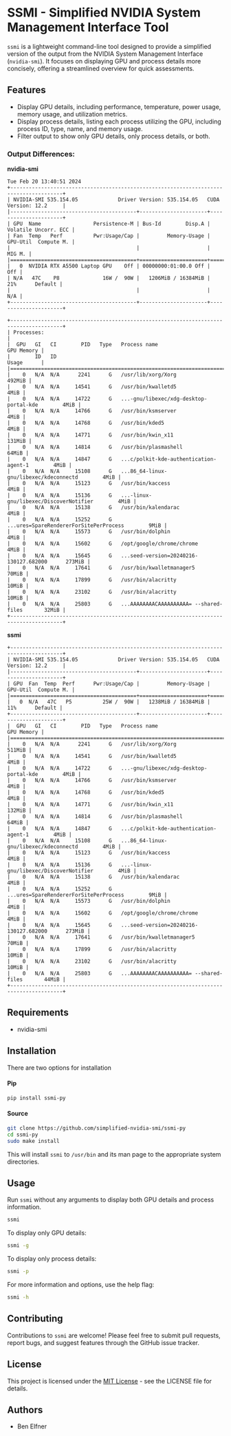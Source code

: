 # SSMI - Simplified NVIDIA System Management Interface Tool

`ssmi` is a lightweight command-line tool designed to provide a simplified version of the output from the NVIDIA System Management Interface (`nvidia-smi`). It focuses on displaying GPU and process details more concisely, offering a streamlined overview for quick assessments.

## Features

- Display GPU details, including performance, temperature, power usage, memory usage, and utilization metrics.
- Display process details, listing each process utilizing the GPU, including process ID, type, name, and memory usage.
- Filter output to show only GPU details, only process details, or both.

### Output Differences:

**nvidia-smi**

```
Tue Feb 20 13:40:51 2024
+---------------------------------------------------------------------------------------+
| NVIDIA-SMI 535.154.05             Driver Version: 535.154.05   CUDA Version: 12.2     |
|-----------------------------------------+----------------------+----------------------+
| GPU  Name                 Persistence-M | Bus-Id        Disp.A | Volatile Uncorr. ECC |
| Fan  Temp   Perf          Pwr:Usage/Cap |         Memory-Usage | GPU-Util  Compute M. |
|                                         |                      |               MIG M. |
|=========================================+======================+======================|
|   0  NVIDIA RTX A5500 Laptop GPU    Off | 00000000:01:00.0 Off |                  Off |
| N/A   47C    P8              16W /  90W |   1206MiB / 16384MiB |     21%      Default |
|                                         |                      |                  N/A |
+-----------------------------------------+----------------------+----------------------+

+---------------------------------------------------------------------------------------+
| Processes:                                                                            |
|  GPU   GI   CI        PID   Type   Process name                            GPU Memory |
|        ID   ID                                                             Usage      |
|=======================================================================================|
|    0   N/A  N/A      2241      G   /usr/lib/xorg/Xorg                          492MiB |
|    0   N/A  N/A     14541      G   /usr/bin/kwalletd5                            4MiB |
|    0   N/A  N/A     14722      G   ...-gnu/libexec/xdg-desktop-portal-kde        4MiB |
|    0   N/A  N/A     14766      G   /usr/bin/ksmserver                            4MiB |
|    0   N/A  N/A     14768      G   /usr/bin/kded5                                4MiB |
|    0   N/A  N/A     14771      G   /usr/bin/kwin_x11                           131MiB |
|    0   N/A  N/A     14814      G   /usr/bin/plasmashell                         64MiB |
|    0   N/A  N/A     14847      G   ...c/polkit-kde-authentication-agent-1        4MiB |
|    0   N/A  N/A     15108      G   ...86_64-linux-gnu/libexec/kdeconnectd        4MiB |
|    0   N/A  N/A     15123      G   /usr/bin/kaccess                              4MiB |
|    0   N/A  N/A     15136      G   ...-linux-gnu/libexec/DiscoverNotifier        4MiB |
|    0   N/A  N/A     15138      G   /usr/bin/kalendarac                           4MiB |
|    0   N/A  N/A     15252      G   ...ures=SpareRendererForSitePerProcess        9MiB |
|    0   N/A  N/A     15573      G   /usr/bin/dolphin                              4MiB |
|    0   N/A  N/A     15602      G   /opt/google/chrome/chrome                     4MiB |
|    0   N/A  N/A     15645      G   ...seed-version=20240216-130127.682000      273MiB |
|    0   N/A  N/A     17641      G   /usr/bin/kwalletmanager5                     70MiB |
|    0   N/A  N/A     17899      G   /usr/bin/alacritty                           10MiB |
|    0   N/A  N/A     23102      G   /usr/bin/alacritty                           10MiB |
|    0   N/A  N/A     25803      G   ...AAAAAAAACAAAAAAAAAA= --shared-files       32MiB |
+---------------------------------------------------------------------------------------+
```

**ssmi**

```
+---------------------------------------------------------------------------------------+
| NVIDIA-SMI 535.154.05             Driver Version: 535.154.05   CUDA Version: 12.2     |
|-----------------------------------------+----------------------+----------------------+
| GPU  Fan  Temp  Perf      Pwr:Usage/Cap |         Memory-Usage | GPU-Util  Compute M. |
|=========================================+======================+======================|
|   0  N/A   47C   P5          25W /  90W |   1238MiB / 16384MiB |     11%      Default |
+-----------------------------------------+----------------------+----------------------+
|  GPU   GI   CI        PID   Type   Process name                            GPU Memory |
|=======================================================================================|
|    0   N/A  N/A      2241      G   /usr/lib/xorg/Xorg                          511MiB |
|    0   N/A  N/A     14541      G   /usr/bin/kwalletd5                            4MiB |
|    0   N/A  N/A     14722      G   ...-gnu/libexec/xdg-desktop-portal-kde        4MiB |
|    0   N/A  N/A     14766      G   /usr/bin/ksmserver                            4MiB |
|    0   N/A  N/A     14768      G   /usr/bin/kded5                                4MiB |
|    0   N/A  N/A     14771      G   /usr/bin/kwin_x11                           132MiB |
|    0   N/A  N/A     14814      G   /usr/bin/plasmashell                         64MiB |
|    0   N/A  N/A     14847      G   ...c/polkit-kde-authentication-agent-1        4MiB |
|    0   N/A  N/A     15108      G   ...86_64-linux-gnu/libexec/kdeconnectd        4MiB |
|    0   N/A  N/A     15123      G   /usr/bin/kaccess                              4MiB |
|    0   N/A  N/A     15136      G   ...-linux-gnu/libexec/DiscoverNotifier        4MiB |
|    0   N/A  N/A     15138      G   /usr/bin/kalendarac                           4MiB |
|    0   N/A  N/A     15252      G   ...ures=SpareRendererForSitePerProcess        9MiB |
|    0   N/A  N/A     15573      G   /usr/bin/dolphin                              4MiB |
|    0   N/A  N/A     15602      G   /opt/google/chrome/chrome                     4MiB |
|    0   N/A  N/A     15645      G   ...seed-version=20240216-130127.682000      273MiB |
|    0   N/A  N/A     17641      G   /usr/bin/kwalletmanager5                     70MiB |
|    0   N/A  N/A     17899      G   /usr/bin/alacritty                           10MiB |
|    0   N/A  N/A     23102      G   /usr/bin/alacritty                           10MiB |
|    0   N/A  N/A     25803      G   ...AAAAAAAACAAAAAAAAAA= --shared-files       44MiB |
+---------------------------------------------------------------------------------------+
```

## Requirements

- nvidia-smi


## Installation

There are two options for installation

#### Pip
```bash
pip install ssmi-py
```

#### Source
```bash
git clone https://github.com/simplified-nvidia-smi/ssmi-py
cd ssmi-py
sudo make install
```

This will install `ssmi` to `/usr/bin` and its man page to the appropriate system directories.

## Usage

Run `ssmi` without any arguments to display both GPU details and process information.

```bash
ssmi
```

To display only GPU details:

```bash
ssmi -g
```

To display only process details:

```bash
ssmi -p
```

For more information and options, use the help flag:

```bash
ssmi -h
```

## Contributing

Contributions to `ssmi` are welcome! Please feel free to submit pull requests, report bugs, and suggest features through the GitHub issue tracker.

## License

This project is licensed under the [MIT License](LICENSE) - see the LICENSE file for details.

## Authors

- Ben Elfner
